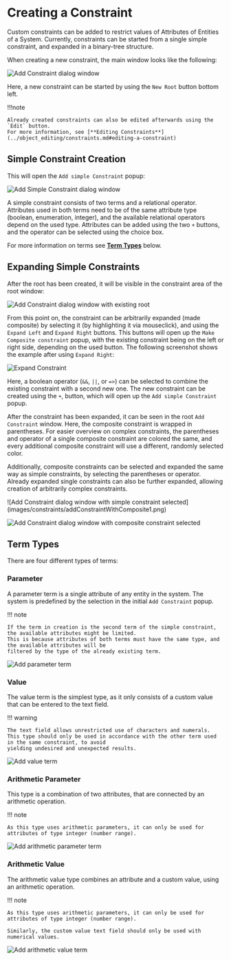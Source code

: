 # Creating a Constraint

Custom constraints can be added to restrict values of Attributes of Entities of a System.
Currently, constraints can be started from a single simple constraint, and expanded in a binary-tree structure.

When creating a new constraint, the main window looks like the following:

![Add Constraint dialog window](images/addConstraintBase.png)

Here, a new constraint can be started by using the `New Root` button bottom left.

!!!note

    Already created constraints can also be edited afterwards using the `Edit` button.
    For more information, see [**Editing Constraints**](../object_editing/constraints.md#editing-a-constraint)

## Simple Constraint Creation

This will open the `Add simple Constraint` popup:

![Add Simple Constraint dialog window](images/constraints/addSimpleConstraint.png)

A simple constraint consists of two terms and a relational operator. Attributes used in both terms need to be of the
same attribute type (boolean, enumeration, integer), and the available relational operators depend on the used type.
Attributes can be added using the two `+` buttons, and the operator can be selected using the choice box.

For more information on terms see [**Term Types**](#term-types) below.

## Expanding Simple Constraints

After the root has been created, it will be visible in the constraint area of the root window:

![Add Constraint dialog window with existing root](images/constraints/addConstraintWithRoot.png)

From this point on, the constraint can be arbitrarily expanded (made composite) by selecting it (by highlighting it via mouseclick),
and using the `Expand Left` and `Expand Right` buttons. This buttons will open up the `Make Composite constraint` popup,
with the existing constraint being on the left or right side, depending on the used button. The following screenshot
shows the example after using `Expand Right`:

![Expand Constraint](images/constraints/makeCompositeConstraint.png)

Here, a boolean operator (`&&`, `||`, or `=>`) can be selected to combine the existing constraint with a second new one.
The new constraint can be created using the `+`, button, which will open up the `Add simple Constraint` popup.

After the constraint has been expanded, it can be seen in the root `Add Constraint` window. Here, the composite constraint
is wrapped in parentheses. For easier overview on complex constraints, the parentheses and operator of a single
composite constraint are colored the same, and every additional composite constraint will use a different,
randomly selected color.

Additionally, composite constraints can be selected and expanded the same way as simple constraints,
by selecting the parentheses or operator.
Already expanded single constraints can also be further expanded, allowing creation of arbitrarily complex constraints.

<div class="grid" markdown>
![Add Constraint dialog window with simple constraint selected](images/constraints/addConstraintWithComposite1.png)

![Add Constraint dialog window with composite constraint selected](images/constraints/addConstraintWithComposite2.png)
</div>

## Term Types

There are four different types of terms:

### Parameter

A parameter term is a single attribute of any entity in the system. The system is predefined by the selection in the
initial `Add Constraint` popup.

!!! note

    If the term in creation is the second term of the simple constraint, the available attributes might be limited.
    This is because attributes of both terms must have the same type, and the available attributes will be
    filtered by the type of the already existing term.

![Add parameter term](images/constraints/addParameterTerm.png)

### Value

The value term is the simplest type, as it only consists of a custom value that can be entered to the text field.

!!! warning

    The text field allows unrestricted use of characters and numerals.
    This type should only be used in accordance with the other term used in the same constraint, to avoid
    yielding undesired and unexpected results.

![Add value term](images/constraints/addValueTerm.png)

### Arithmetic Parameter

This type is a combination of two attributes, that are connected by an arithmetic operation.

!!! note

    As this type uses arithmetic parameters, it can only be used for attributes of type integer (number range).

![Add arithmetic parameter term](images/constraints/addArithmeticParameterTerm.png)

### Arithmetic Value

The arithmetic value type combines an attribute and a custom value, using an arithmetic operation.

!!! note

    As this type uses arithmetic parameters, it can only be used for attributes of type integer (number range).

    Similarly, the custom value text field should only be used with numerical values.

![Add arithmetic value term](images/constraints/addArithmeticValueTerm.png)